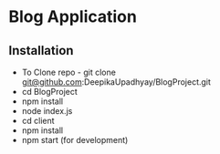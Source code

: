 # Blog Application


## Installation
- To Clone repo - git clone git@github.com:DeepikaUpadhyay/BlogProject.git
- cd BlogProject
- npm install
- node index.js
- cd client
- npm install
- npm start (for development)